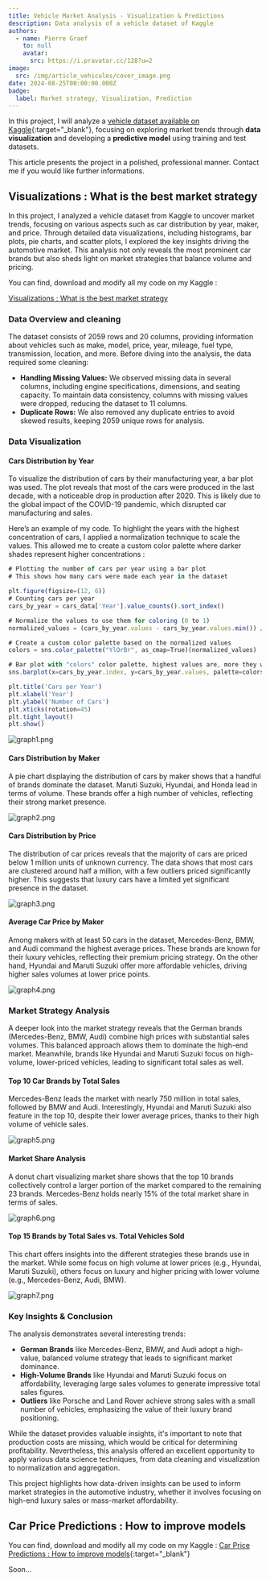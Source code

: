 ```yaml
---
title: Vehicle Market Analysis - Visualization & Predictions
description: Data analysis of a vehicle dataset of Kaggle
authors:
  - name: Pierre Graef
    to: null
    avatar:
      src: https://i.pravatar.cc/128?u=2
image:
  src: /img/article_vehicules/cover_image.png
date: 2024-08-25T00:00:00.000Z
badge:
  label: Market strategy, Visualization, Prediction
---
```


In this project, I will analyze a [vehicle dataset available on Kaggle](https://www.kaggle.com/datasets/nehalbirla/vehicle-dataset-from-cardekho){:target="_blank"}, focusing on exploring market trends through **data visualization** and developing a **predictive model** using training and test datasets.

This article presents the project in a polished, professional manner. Contact me if you would like further informations.

## Visualizations : What is the best market strategy

In this project, I analyzed a vehicle dataset from Kaggle to uncover market trends, focusing on various aspects such as car distribution by year, maker, and price. Through detailed data visualizations, including histograms, bar plots, pie charts, and scatter plots, I explored the key insights driving the automotive market. This analysis not only reveals the most prominent car brands but also sheds light on market strategies that balance volume and pricing.

You can find, download and modify all my code on my Kaggle :

[Visualizations : What is the best market strategy](https://www.kaggle.com/code/pierregraef/visualizations-what-is-the-best-market-strategy)

### **Data Overview and cleaning**

The dataset consists of 2059 rows and 20 columns, providing information about vehicles such as make, model, price, year, mileage, fuel type, transmission, location, and more. Before diving into the analysis, the data required some cleaning:

- **Handling Missing Values:** We observed missing data in several columns, including engine specifications, dimensions, and seating capacity. To maintain data consistency, columns with missing values were dropped, reducing the dataset to 11 columns.
- **Duplicate Rows:** We also removed any duplicate entries to avoid skewed results, keeping 2059 unique rows for analysis.

### **Data Visualization**

#### **Cars Distribution by Year**

To visualize the distribution of cars by their manufacturing year, a bar plot was used. The plot reveals that most of the cars were produced in the last decade, with a noticeable drop in production after 2020. This is likely due to the global impact of the COVID-19 pandemic, which disrupted car manufacturing and sales.

Here’s an example of my code. To highlight the years with the highest concentration of cars, I applied a normalization technique to scale the values. This allowed me to create a custom color palette where darker shades represent higher concentrations :

```js
# Plotting the number of cars per year using a bar plot
# This shows how many cars were made each year in the dataset

plt.figure(figsize=(12, 6))
# Counting cars per year
cars_by_year = cars_data['Year'].value_counts().sort_index()

# Normalize the values to use them for coloring (0 to 1)
normalized_values = (cars_by_year.values - cars_by_year.values.min()) / (cars_by_year.values.max() - cars_by_year.values.min())

# Create a custom color palette based on the normalized values
colors = sns.color_palette("YlOrBr", as_cmap=True)(normalized_values)

# Bar plot with "colors" color palette, highest values are, more they will be dark
sns.barplot(x=cars_by_year.index, y=cars_by_year.values, palette=colors)

plt.title('Cars per Year')
plt.xlabel('Year')
plt.ylabel('Number of Cars')
plt.xticks(rotation=45)
plt.tight_layout()
plt.show()
```

![graph1.png](https://www.pierregraef.com/img/article_vehicules/graph1.png)

#### **Cars Distribution by Maker**

A pie chart displaying the distribution of cars by maker shows that a handful of brands dominate the dataset. Maruti Suzuki, Hyundai, and Honda lead in terms of volume. These brands offer a high number of vehicles, reflecting their strong market presence.

![graph2.png](https://www.pierregraef.com/img/article_vehicules/graph2.png)

#### **Cars Distribution by Price**

The distribution of car prices reveals that the majority of cars are priced below 1 million units of unknown currency. The data shows that most cars are clustered around half a million, with a few outliers priced significantly higher. This suggests that luxury cars have a limited yet significant presence in the dataset.

![graph3.png](https://www.pierregraef.com/img/article_vehicules/graph3.png)

#### **Average Car Price by Maker**

Among makers with at least 50 cars in the dataset, Mercedes-Benz, BMW, and Audi command the highest average prices. These brands are known for their luxury vehicles, reflecting their premium pricing strategy. On the other hand, Hyundai and Maruti Suzuki offer more affordable vehicles, driving higher sales volumes at lower price points.

![graph4.png](https://www.pierregraef.com/img/article_vehicules/graph4.png)

### **Market Strategy Analysis**

A deeper look into the market strategy reveals that the German brands (Mercedes-Benz, BMW, Audi) combine high prices with substantial sales volumes. This balanced approach allows them to dominate the high-end market. Meanwhile, brands like Hyundai and Maruti Suzuki focus on high-volume, lower-priced vehicles, leading to significant total sales as well.

#### **Top 10 Car Brands by Total Sales**

Mercedes-Benz leads the market with nearly 750 million in total sales, followed by BMW and Audi. Interestingly, Hyundai and Maruti Suzuki also feature in the top 10, despite their lower average prices, thanks to their high volume of vehicle sales.

![graph5.png](https://www.pierregraef.com/img/article_vehicules/graph5.png)

#### **Market Share Analysis**

A donut chart visualizing market share shows that the top 10 brands collectively control a larger portion of the market compared to the remaining 23 brands. Mercedes-Benz holds nearly 15% of the total market share in terms of sales.

![graph6.png](https://www.pierregraef.com/img/article_vehicules/graph6.png)

#### **Top 15 Brands by Total Sales vs. Total Vehicles Sold**

This chart offers insights into the different strategies these brands use in the market. While some focus on high volume at lower prices (e.g., Hyundai, Maruti Suzuki), others focus on luxury and higher pricing with lower volume (e.g., Mercedes-Benz, Audi, BMW).

![graph7.png](https://www.pierregraef.com/img/article_vehicules/graph7.png)

### **Key Insights & Conclusion**

The analysis demonstrates several interesting trends:

- **German Brands** like Mercedes-Benz, BMW, and Audi adopt a high-value, balanced volume strategy that leads to significant market dominance.
- **High-Volume Brands** like Hyundai and Maruti Suzuki focus on affordability, leveraging large sales volumes to generate impressive total sales figures.
- **Outliers** like Porsche and Land Rover achieve strong sales with a small number of vehicles, emphasizing the value of their luxury brand positioning.

While the dataset provides valuable insights, it's important to note that production costs are missing, which would be critical for determining profitability. Nevertheless, this analysis offered an excellent opportunity to apply various data science techniques, from data cleaning and visualization to normalization and aggregation.

This project highlights how data-driven insights can be used to inform market strategies in the automotive industry, whether it involves focusing on high-end luxury sales or mass-market affordability.

## Car Price Predictions : How to improve models

You can find, download and modify all my code on my Kaggle : [Car Price Predictions : How to improve models](https://www.kaggle.com/code/pierregraef/car-price-predictions-how-to-improve-models){:target="_blank"}

Soon...
